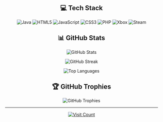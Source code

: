 <div align="center">

  <h2>💻 Tech Stack</h2>
  <p>
    <img src="https://img.shields.io/badge/java-%23ED8B00.svg?style=for-the-badge&logo=openjdk&logoColor=white" alt="Java">
    <img src="https://img.shields.io/badge/html5-%23E34F26.svg?style=for-the-badge&logo=html5&logoColor=white" alt="HTML5">
    <img src="https://img.shields.io/badge/javascript-%23323330.svg?style=for-the-badge&logo=javascript&logoColor=%23F7DF1E" alt="JavaScript">
    <img src="https://img.shields.io/badge/css3-%231572B6.svg?style=for-the-badge&logo=css3&logoColor=white" alt="CSS3">
    <img src="https://img.shields.io/badge/php-%23777BB4.svg?style=for-the-badge&logo=php&logoColor=white" alt="PHP">
    <img src="https://img.shields.io/badge/xbox-%23107C10.svg?style=for-the-badge&logo=xbox&logoColor=white" alt="Xbox">
    <img src="https://img.shields.io/badge/steam-%23000000.svg?style=for-the-badge&logo=steam&logoColor=white" alt="Steam">
  </p>

  <h2>📊 GitHub Stats</h2>
  <p>
    <img src="https://github-readme-stats.vercel.app/api?username=Sumrug&theme=dark&hide_border=false&include_all_commits=false&count_private=false" alt="GitHub Stats">
  </p>
  <p>
    <img src="https://nirzak-streak-stats.vercel.app/?user=Sumrug&theme=dark&hide_border=false" alt="GitHub Streak">
  </p>
  <p>
    <img src="https://github-readme-stats.vercel.app/api/top-langs/?username=Sumrug&theme=dark&hide_border=false&include_all_commits=false&count_private=false&layout=compact" alt="Top Languages">
  </p>

  <h2>🏆 GitHub Trophies</h2>
  <p>
    <img src="https://github-profile-trophy.vercel.app/?username=Sumrug&theme=nord&no-frame=false&no-bg=true&margin-w=4" alt="GitHub Trophies">
  </p>

  <hr>

  <p>
    <a href="https://visitcount.itsvg.in">
      <img src="https://visitcount.itsvg.in/api?id=Sumrug&icon=0&color=0" alt="Visit Count">
    </a>
  </p>

</div>

</div>
